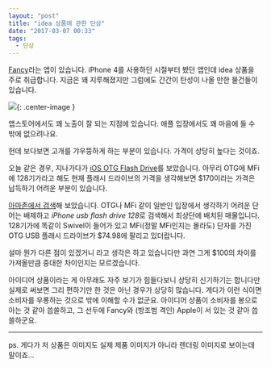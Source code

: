 ```yaml
---
layout: "post"
title: "idea 상품에 관한 단상"
date: "2017-03-07 00:33"
tags:
  - 단상
---
```


[Fancy](https://fancy.com/about)라는 앱이 있습니다. iPhone 4를 사용하던 시절부터 봤던 앱인데 idea 상품을 주로 취급합니다. 지금은 꽤 지루해졌지만 그럼에도 간간이 탄성이 나올 만한 물건들이 있습니다.

![](http://d.pr/i/pHOT+){: .center-image }

앱스토어에서도 꽤 노출이 잘 되는 지점에 있습니다. 애플 입장에서도 꽤 마음에 들 수 밖에 없으려나요.

헌데 보다보면 고개를 갸우뚱하게 하는 부분이 있습니다. 가격이 상당히 높다는 것이죠.

오늘 같은 경우, 지나가다가 [iOS OTG Flash Drive](https://fancy.com/things/1297519882266484035/iKlips-DUO%2B-128GB)를 보았습니다. 아무리 OTG에 MFi에 128기가라고 해도 현재 플래시 드라이브의 가격을 생각해보면 $170이라는 가격은 납득하기 어려운 부분이 있습니다.

[아마존에서 검색](https://www.amazon.com/Certified-External-Expansion-Lightning-Connector/dp/B01J3O6TL2/ref=sr_1_1?ie=UTF8&qid=1488814319&sr=8-1&keywords=iphone+usb+flash+drive+128)해 보았습니다. OTG나 MFi 같이 일반인 입장에서 생각하기 어려운 단어는 배제하고 *iPhone usb flash drive 128*로 검색해서 최상단에 배치된 매물입니다. 128기가에 똑같이 Swivel이 들어가 있고 MFi(정말 MFi인지는 몰라도) 단자를 가진 OTG USB 플래시 드라이브가 $74.98에 팔리고 있더랍니다.

설마 뭔가 다른 점이 있겠거니 라고 생각은 하고 있습니다만 과연 그게 $100의 차이를 가져올만큼 중대한 차이인지는 모르겠습니다.

아이디어 상품이라는 게 아무래도 자주 보기가 힘들다보니 상당히 신기하기는 합니다만 실제로 써보면 그리 편하기만 한 것은 아닌 경우가 상당히 많습니다. 게다가 이런 식이면 소비자를 우롱하는 것으로 밖에 이해할 수가 없군요. 아이디어 상품이 소비자를 봉으로 아는 것 같아 씁쓸하고, 그 선두에 Fancy와 (방조범 격인) Apple이 서 있는 것 같아 씁쓸하군요.

- - -

ps. 게다가 저 상품은 이미지도 실제 제품 이미지가 아니라 렌더링 이미지로 보이는데 말이죠...
